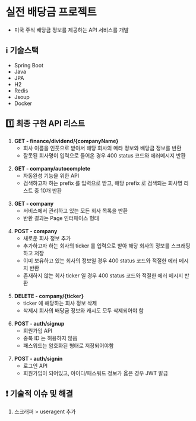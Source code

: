 # 실전 배당금 프로젝트

- 미국 주식 배당금 정보를 제공하는 API 서비스를 개발

## :information_source: 기술스택
- Spring Boot
- Java 
- JPA 
- H2 
- Redis 
- Jsoup
- Docker

## :one: 최종 구현 API 리스트

1) **GET - finance/dividend/{companyName}**
    - 회사 이름을 인풋으로 받아서 해당 회사의 메타 정보와 배당금 정보를 반환
    - 잘못된 회사명이 입력으로 들어온 경우 400 status 코드와 에러메시지 반환
<br><br>      
2) **GET - company/autocomplete**
    - 자동완성 기능을 위한 API
    - 검색하고자 하는 prefix 를 입력으로 받고, 해당 prefix 로 검색되는 회사명 리스트 중 10개 반환
<br><br>
3) **GET - company**
    - 서비스에서 관리하고 있는 모든 회사 목록을 반환
    - 반환 결과는 Page 인터페이스 형태
<br><br>
4) **POST - company**
    - 새로운 회사 정보 추가
    - 추가하고자 하는 회사의 ticker 를 입력으로 받아 해당 회사의 정보를 스크래핑하고 저장
    - 이미 보유하고 있는 회사의 정보일 경우 400 status 코드와 적절한 에러 메시지 반환
    - 존재하지 않는 회사 ticker 일 경우 400 status 코드와 적절한 에러 메시지 반환
<br><br>
5) **DELETE - company/{ticker}**
    - ticker 에 해당하는 회사 정보 삭제
    - 삭제시 회사의 배당금 정보와 캐시도 모두 삭제되어야 함
<br><br>
6) **POST - auth/signup**
    - 회원가입 API
    - 중복 ID 는 허용하지 않음
    - 패스워드는 암호화된 형태로 저장되어야함
<br><br>
7) **POST - auth/signin**
    - 로그인 API
    - 회원가입이 되어있고, 아이디/패스워드 정보가 옳은 경우 JWT 발급

## :heavy_exclamation_mark: 기술적 이슈 및 해결
1. 스크래퍼 > useragent 추가